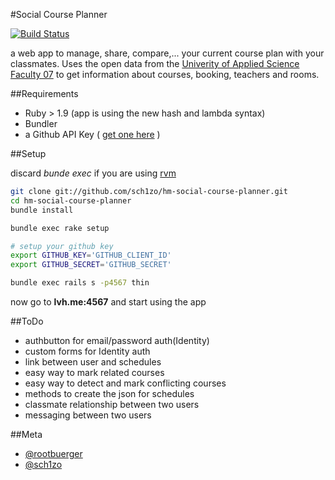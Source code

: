 #Social Course Planner

[![Build Status](https://secure.travis-ci.org/sch1zo/hm-social-course-planner.png)](http://travis-ci.org/sch1zo/hm-social-course-planner)

a web app to manage, share, compare,...  your current course plan with your classmates.
Uses the open data from the [Univerity of Applied Science Faculty 07](http://fi.cs.hm.edu) to get information about courses, booking, teachers and rooms.

##Requirements

- Ruby > 1.9 (app is using the new hash and lambda syntax)
- Bundler
- a Github API Key ( [get one here](https://github.com/account/applications/new) )

##Setup

discard *bunde exec* if you are using [rvm](http://beginrescueend.com/)

```sh
git clone git://github.com/sch1zo/hm-social-course-planner.git
cd hm-social-course-planner
bundle install

bundle exec rake setup

# setup your github key
export GITHUB_KEY='GITHUB_CLIENT_ID'
export GITHUB_SECRET='GITHUB_SECRET'

bundle exec rails s -p4567 thin
```

now go to **lvh.me:4567** and start using the app

##ToDo

- authbutton for email/password auth(Identity)
- custom forms for Identity auth
- link between user and schedules
- easy way to mark related courses
- easy way to detect and mark conflicting courses
- methods to create the json for schedules
- classmate relationship between two users
- messaging between two users

##Meta

- [@rootbuerger](http://twitter.com/rootbuerger)
- [@sch1zo](http://twitter.com/sch1zo)
